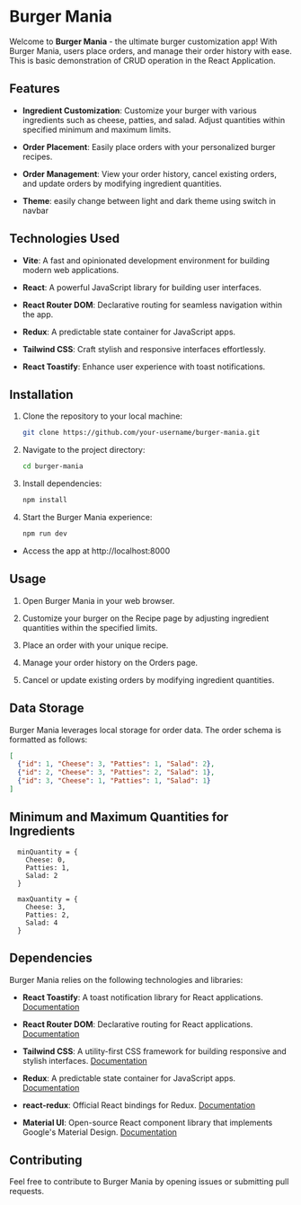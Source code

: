 # Burger Mania

Welcome to **Burger Mania** - the ultimate burger customization app! With Burger Mania, users place orders, and manage their order history with ease.
This is basic demonstration of CRUD operation in the React Application.

## Features

- **Ingredient Customization**: Customize your burger with various ingredients such as cheese, patties, and salad. Adjust quantities within specified minimum and maximum limits.

- **Order Placement**: Easily place orders with your personalized burger recipes.

- **Order Management**: View your order history, cancel existing orders, and update orders by modifying ingredient quantities.

- **Theme**: easily change between light and dark theme using switch in navbar

## Technologies Used
- **Vite**: A fast and opinionated development environment for building modern web applications.

- **React**: A powerful JavaScript library for building user interfaces.

- **React Router DOM**: Declarative routing for seamless navigation within the app.

- **Redux**: A predictable state container for JavaScript apps.

- **Tailwind CSS**: Craft stylish and responsive interfaces effortlessly.

- **React Toastify**: Enhance user experience with toast notifications.

## Installation

1. Clone the repository to your local machine:

   ```bash
   git clone https://github.com/your-username/burger-mania.git
   ```

2. Navigate to the project directory:
   ```bash
   cd burger-mania
   ```

3. Install dependencies:

   ```bash
   npm install
   ```

4. Start the Burger Mania experience:

   ```bash
   npm run dev
   ```

- Access the app at http://localhost:8000

## Usage

1. Open Burger Mania in your web browser.

2. Customize your burger on the Recipe page by adjusting ingredient quantities within the specified limits.

3. Place an order with your unique recipe.

4. Manage your order history on the Orders page.

5. Cancel or update existing orders by modifying ingredient quantities.

## Data Storage

Burger Mania leverages local storage for order data. The order schema is formatted as follows:

```json
[
  {"id": 1, "Cheese": 3, "Patties": 1, "Salad": 2},
  {"id": 2, "Cheese": 3, "Patties": 2, "Salad": 1},
  {"id": 3, "Cheese": 1, "Patties": 1, "Salad": 1}
]
```

## Minimum and Maximum Quantities for Ingredients
```
  minQuantity = {
    Cheese: 0,
    Patties: 1,
    Salad: 2
  }

  maxQuantity = {
    Cheese: 3,
    Patties: 2,
    Salad: 4
  }  
```

## Dependencies

Burger Mania relies on the following technologies and libraries:

- **React Toastify**: A toast notification library for React applications. [Documentation](https://github.com/fkhadra/react-toastify)

- **React Router DOM**: Declarative routing for React applications. [Documentation](https://reactrouter.com/web/guides/quick-start)

- **Tailwind CSS**: A utility-first CSS framework for building responsive and stylish interfaces. [Documentation](https://tailwindcss.com/docs)

- **Redux**: A predictable state container for JavaScript apps. [Documentation](https://redux.js.org/)

- **react-redux**: Official React bindings for Redux. [Documentation](https://react-redux.js.org/)

- **Material UI**: Open-source React component library that implements Google's Material Design. [Documentation](https://mui.com/material-ui/getting-started/)

## Contributing

Feel free to contribute to Burger Mania by opening issues or submitting pull requests.
